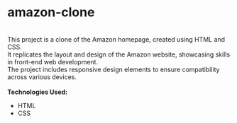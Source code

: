 # amazon-clone
<br>
This project is a clone of the Amazon homepage, created using HTML and CSS. 
<br>
It replicates the layout and design of the Amazon website, showcasing skills in front-end web development. 
<br>
The project includes responsive design elements to ensure compatibility across various devices.
<br><br>
<b>Technologies Used:</b> 
<ul>
  <li>HTML</li>
  <li>CSS</li>
</ul>
